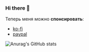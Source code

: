 ### Hi there 👋

Теперь меня можно **спонсировать**:
* [ko-fi](https://ko-fi.com/cynep_su)
* [paypal](https://paypal.me/cynepsu)

![Anurag's GitHub stats](https://github-readme-stats.vercel.app/api?username=Cynep-SU)

